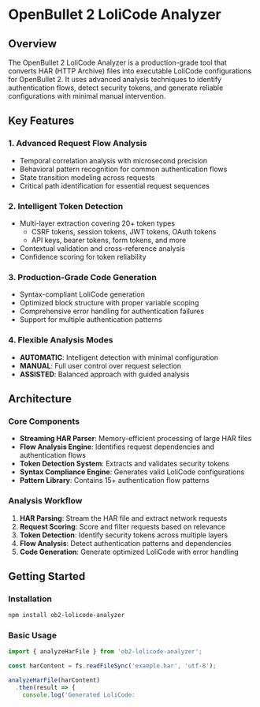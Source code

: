 # OpenBullet 2 LoliCode Analyzer

## Overview
The OpenBullet 2 LoliCode Analyzer is a production-grade tool that converts HAR (HTTP Archive) files into executable LoliCode configurations for OpenBullet 2. It uses advanced analysis techniques to identify authentication flows, detect security tokens, and generate reliable configurations with minimal manual intervention.

## Key Features

### 1. Advanced Request Flow Analysis
- Temporal correlation analysis with microsecond precision
- Behavioral pattern recognition for common authentication flows
- State transition modeling across requests
- Critical path identification for essential request sequences

### 2. Intelligent Token Detection
- Multi-layer extraction covering 20+ token types
  - CSRF tokens, session tokens, JWT tokens, OAuth tokens
  - API keys, bearer tokens, form tokens, and more
- Contextual validation and cross-reference analysis
- Confidence scoring for token reliability

### 3. Production-Grade Code Generation
- Syntax-compliant LoliCode generation
- Optimized block structure with proper variable scoping
- Comprehensive error handling for authentication failures
- Support for multiple authentication patterns

### 4. Flexible Analysis Modes
- **AUTOMATIC**: Intelligent detection with minimal configuration
- **MANUAL**: Full user control over request selection
- **ASSISTED**: Balanced approach with guided analysis

## Architecture

### Core Components
- **Streaming HAR Parser**: Memory-efficient processing of large HAR files
- **Flow Analysis Engine**: Identifies request dependencies and authentication flows
- **Token Detection System**: Extracts and validates security tokens
- **Syntax Compliance Engine**: Generates valid LoliCode configurations
- **Pattern Library**: Contains 15+ authentication flow patterns

### Analysis Workflow
1. **HAR Parsing**: Stream the HAR file and extract network requests
2. **Request Scoring**: Score and filter requests based on relevance
3. **Token Detection**: Identify security tokens across multiple layers
4. **Flow Analysis**: Detect authentication patterns and dependencies
5. **Code Generation**: Generate optimized LoliCode with error handling

## Getting Started

### Installation
```bash
npm install ob2-lolicode-analyzer
```

### Basic Usage
```typescript
import { analyzeHarFile } from 'ob2-lolicode-analyzer';

const harContent = fs.readFileSync('example.har', 'utf-8');

analyzeHarFile(harContent)
  .then(result => {
    console.log('Generated LoliCode: